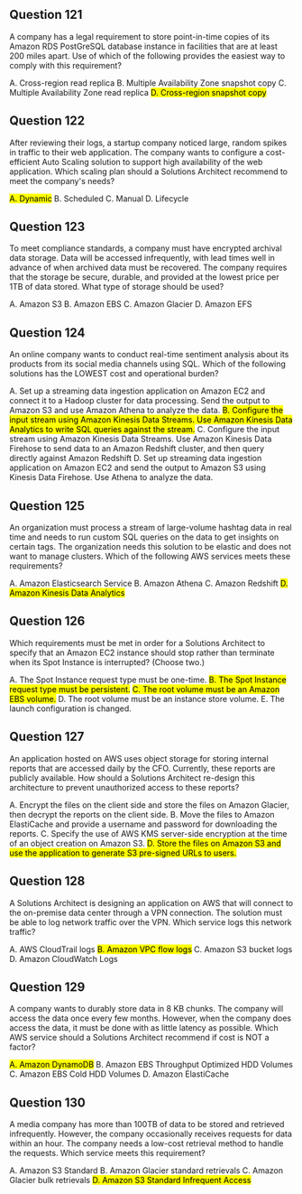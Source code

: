 ## Question 121
A company has a legal requirement to store point-in-time copies of its Amazon RDS PostGreSQL database instance in facilities that are at least 200 miles apart.
Use of which of the following provides the easiest way to comply with this requirement?

A. Cross-region read replica
B. Multiple Availability Zone snapshot copy
C. Multiple Availability Zone read replica
<mark>D. Cross-region snapshot copy</mark>

## Question 122
After reviewing their logs, a startup company noticed large, random spikes in traffic to their web application. The company wants to configure a cost-efficient Auto
Scaling solution to support high availability of the web application.
Which scaling plan should a Solutions Architect recommend to meet the company's needs?

<mark>A. Dynamic</mark>
B. Scheduled
C. Manual
D. Lifecycle

## Question 123
To meet compliance standards, a company must have encrypted archival data storage. Data will be accessed infrequently, with lead times well in advance of when archived data must be recovered. The company requires that the storage be secure, durable, and provided at the lowest price per 1TB of data stored.
What type of storage should be used?

A. Amazon S3
B. Amazon EBS
C. Amazon Glacier
D. Amazon EFS

## Question 124
An online company wants to conduct real-time sentiment analysis about its products from its social media channels using SQL.
Which of the following solutions has the LOWEST cost and operational burden?

A. Set up a streaming data ingestion application on Amazon EC2 and connect it to a Hadoop cluster for data processing. Send the output to Amazon S3 and use Amazon Athena to analyze the data.
<mark>B. Configure the input stream using Amazon Kinesis Data Streams. Use Amazon Kinesis Data Analytics to write SQL queries against the stream.</mark>
C. Configure the input stream using Amazon Kinesis Data Streams. Use Amazon Kinesis Data Firehose to send data to an Amazon Redshift cluster, and then query directly against Amazon Redshift
D. Set up streaming data ingestion application on Amazon EC2 and send the output to Amazon S3 using Kinesis Data Firehose. Use Athena to analyze the data.

## Question 125
An organization must process a stream of large-volume hashtag data in real time and needs to run custom SQL queries on the data to get insights on certain tags.
The organization needs this solution to be elastic and does not want to manage clusters.
Which of the following AWS services meets these requirements?

A. Amazon Elasticsearch Service
B. Amazon Athena
C. Amazon Redshift
<mark>D. Amazon Kinesis Data Analytics</mark>

## Question 126
Which requirements must be met in order for a Solutions Architect to specify that an Amazon EC2 instance should stop rather than terminate when its Spot
Instance is interrupted? (Choose two.)

A. The Spot Instance request type must be one-time.
<mark>B. The Spot Instance request type must be persistent.</mark>
<mark>C. The root volume must be an Amazon EBS volume.</mark>
D. The root volume must be an instance store volume.
E. The launch configuration is changed.

## Question 127
An application hosted on AWS uses object storage for storing internal reports that are accessed daily by the CFO. Currently, these reports are publicly available.
How should a Solutions Architect re-design this architecture to prevent unauthorized access to these reports?

A. Encrypt the files on the client side and store the files on Amazon Glacier, then decrypt the reports on the client side.
B. Move the files to Amazon ElastiCache and provide a username and password for downloading the reports.
C. Specify the use of AWS KMS server-side encryption at the time of an object creation on Amazon S3.
<mark>D. Store the files on Amazon S3 and use the application to generate S3 pre-signed URLs to users.</mark>

## Question 128
A Solutions Architect is designing an application on AWS that will connect to the on-premise data center through a VPN connection. The solution must be able to log network traffic over the VPN.
Which service logs this network traffic?

A. AWS CloudTrail logs
<mark>B. Amazon VPC flow logs</mark>
C. Amazon S3 bucket logs
D. Amazon CloudWatch Logs


## Question 129
A company wants to durably store data in 8 KB chunks. The company will access the data once every few months. However, when the company does access the data, it must be done with as little latency as possible.
Which AWS service should a Solutions Architect recommend if cost is NOT a factor?

<mark>A. Amazon DynamoDB</mark>
B. Amazon EBS Throughput Optimized HDD Volumes
C. Amazon EBS Cold HDD Volumes
D. Amazon ElastiCache

## Question 130
A media company has more than 100TB of data to be stored and retrieved infrequently. However, the company occasionally receives requests for data within an hour. The company needs a low-cost retrieval method to handle the requests.
Which service meets this requirement?

A. Amazon S3 Standard
B. Amazon Glacier standard retrievals
C. Amazon Glacier bulk retrievals
<mark>D. Amazon S3 Standard Infrequent Access</mark>
